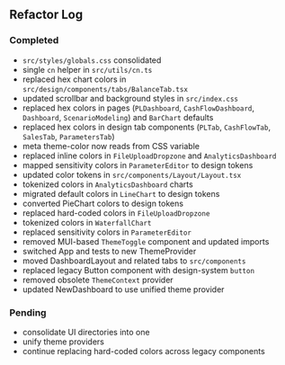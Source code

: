 ## Refactor Log

### Completed
- `src/styles/globals.css` consolidated
- single `cn` helper in `src/utils/cn.ts`
- replaced hex chart colors in `src/design/components/tabs/BalanceTab.tsx`
- updated scrollbar and background styles in `src/index.css`
- replaced hex colors in pages (`PLDashboard`, `CashFlowDashboard`, `Dashboard`,
  `ScenarioModeling`) and `BarChart` defaults
- replaced hex colors in design tab components (`PLTab`, `CashFlowTab`, `SalesTab`, `ParametersTab`)
- meta theme-color now reads from CSS variable
- replaced inline colors in `FileUploadDropzone` and `AnalyticsDashboard`
- mapped sensitivity colors in `ParameterEditor` to design tokens
- updated color tokens in `src/components/Layout/Layout.tsx`
- tokenized colors in `AnalyticsDashboard` charts
- migrated default colors in `LineChart` to design tokens
- converted PieChart colors to design tokens
- replaced hard-coded colors in `FileUploadDropzone`
- tokenized colors in `WaterfallChart`
- replaced sensitivity colors in `ParameterEditor`
- removed MUI-based `ThemeToggle` component and updated imports
- switched App and tests to new ThemeProvider
- moved DashboardLayout and related tabs to `src/components`
- replaced legacy Button component with design-system `button`
- removed obsolete `ThemeContext` provider
- updated NewDashboard to use unified theme provider

### Pending
- consolidate UI directories into one
- unify theme providers
- continue replacing hard-coded colors across legacy components
